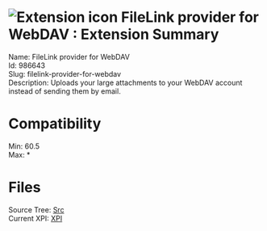 # ![Extension icon](https://addons.thunderbird.net/static/img/addon-icons/default-64.png) FileLink provider for WebDAV : Extension Summary

Name: FileLink provider for WebDAV  
Id: 986643  
Slug: filelink-provider-for-webdav  
Description: Uploads your large attachments to your WebDAV account instead of sending them by email.
  

# Compatibility
Min: 60.5  
Max: *  

# Files

Source Tree: [Src](C:/Dev/Thunderbird/ThunderKdB/xall/x68/986643-filelink-provider-for-webdav/src)  
Current XPI: [XPI](C:/Dev/Thunderbird/ThunderKdB/xall/x68/986643-filelink-provider-for-webdav/xpi)  



